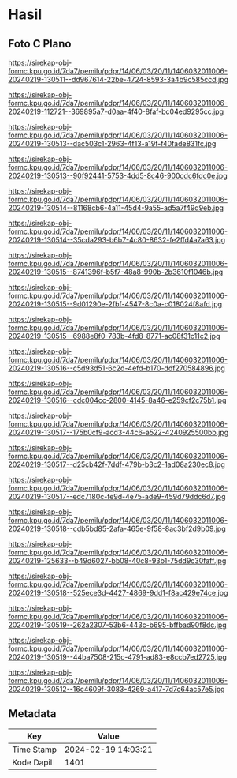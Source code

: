 # Hasil

## Foto C Plano

https://sirekap-obj-formc.kpu.go.id/7da7/pemilu/pdpr/14/06/03/20/11/1406032011006-20240219-130511--dd967614-22be-4724-8593-3a4b9c585ccd.jpg

https://sirekap-obj-formc.kpu.go.id/7da7/pemilu/pdpr/14/06/03/20/11/1406032011006-20240219-112721--369895a7-d0aa-4f40-8faf-bc04ed9295cc.jpg

https://sirekap-obj-formc.kpu.go.id/7da7/pemilu/pdpr/14/06/03/20/11/1406032011006-20240219-130513--dac503c1-2963-4f13-a19f-f40fade831fc.jpg

https://sirekap-obj-formc.kpu.go.id/7da7/pemilu/pdpr/14/06/03/20/11/1406032011006-20240219-130513--90f92441-5753-4dd5-8c46-900cdc6fdc0e.jpg

https://sirekap-obj-formc.kpu.go.id/7da7/pemilu/pdpr/14/06/03/20/11/1406032011006-20240219-130514--81168cb6-4a11-45d4-9a55-ad5a7f49d9eb.jpg

https://sirekap-obj-formc.kpu.go.id/7da7/pemilu/pdpr/14/06/03/20/11/1406032011006-20240219-130514--35cda293-b6b7-4c80-8632-fe2ffd4a7a63.jpg

https://sirekap-obj-formc.kpu.go.id/7da7/pemilu/pdpr/14/06/03/20/11/1406032011006-20240219-130515--8741396f-b5f7-48a8-990b-2b3610f1046b.jpg

https://sirekap-obj-formc.kpu.go.id/7da7/pemilu/pdpr/14/06/03/20/11/1406032011006-20240219-130515--9d01290e-2fbf-4547-8c0a-c018024f8afd.jpg

https://sirekap-obj-formc.kpu.go.id/7da7/pemilu/pdpr/14/06/03/20/11/1406032011006-20240219-130515--6988e8f0-783b-4fd8-8771-ac08f31c11c2.jpg

https://sirekap-obj-formc.kpu.go.id/7da7/pemilu/pdpr/14/06/03/20/11/1406032011006-20240219-130516--c5d93d51-6c2d-4efd-b170-ddf270584896.jpg

https://sirekap-obj-formc.kpu.go.id/7da7/pemilu/pdpr/14/06/03/20/11/1406032011006-20240219-130516--cdc004cc-2800-4145-8a46-e259cf2c75b1.jpg

https://sirekap-obj-formc.kpu.go.id/7da7/pemilu/pdpr/14/06/03/20/11/1406032011006-20240219-130517--175b0cf9-acd3-44c6-a522-4240925500bb.jpg

https://sirekap-obj-formc.kpu.go.id/7da7/pemilu/pdpr/14/06/03/20/11/1406032011006-20240219-130517--d25cb42f-7ddf-479b-b3c2-1ad08a230ec8.jpg

https://sirekap-obj-formc.kpu.go.id/7da7/pemilu/pdpr/14/06/03/20/11/1406032011006-20240219-130517--edc7180c-fe9d-4e75-ade9-459d79ddc6d7.jpg

https://sirekap-obj-formc.kpu.go.id/7da7/pemilu/pdpr/14/06/03/20/11/1406032011006-20240219-130518--cdb5bd85-2afa-465e-9f58-8ac3bf2d9b09.jpg

https://sirekap-obj-formc.kpu.go.id/7da7/pemilu/pdpr/14/06/03/20/11/1406032011006-20240219-125633--b49d6027-bb08-40c8-93b1-75dd9c30faff.jpg

https://sirekap-obj-formc.kpu.go.id/7da7/pemilu/pdpr/14/06/03/20/11/1406032011006-20240219-130518--525ece3d-4427-4869-9dd1-f8ac429e74ce.jpg

https://sirekap-obj-formc.kpu.go.id/7da7/pemilu/pdpr/14/06/03/20/11/1406032011006-20240219-130519--262a2307-53b6-443c-b695-bffbad90f8dc.jpg

https://sirekap-obj-formc.kpu.go.id/7da7/pemilu/pdpr/14/06/03/20/11/1406032011006-20240219-130519--44ba7508-215c-4791-ad83-e8ccb7ed2725.jpg

https://sirekap-obj-formc.kpu.go.id/7da7/pemilu/pdpr/14/06/03/20/11/1406032011006-20240219-130512--16c4609f-3083-4269-a417-7d7c64ac57e5.jpg


## Metadata

| Key        | Value               |
| ---------- | ------------------- |
| Time Stamp | 2024-02-19 14:03:21 |
| Kode Dapil | 1401                |



